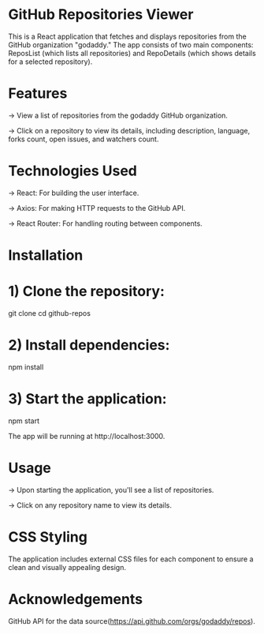 # GitHub Repositories Viewer
This is a React application that fetches and displays repositories from the GitHub organization "godaddy." The app consists of two main components: ReposList (which lists all repositories) and RepoDetails (which shows details for a selected repository).

# Features
-> View a list of repositories from the godaddy GitHub organization.

-> Click on a repository to view its details, including description, language, forks count, open issues, and watchers count.

# Technologies Used
-> React: For building the user interface.

-> Axios: For making HTTP requests to the GitHub API.

-> React Router: For handling routing between components.

# Installation

# 1) Clone the repository:
git clone <repository-url>
cd github-repos

# 2) Install dependencies:
npm install

# 3) Start the application:
npm start

The app will be running at http://localhost:3000.

# Usage
-> Upon starting the application, you'll see a list of repositories.

-> Click on any repository name to view its details.

# CSS Styling
The application includes external CSS files for each component to ensure a clean and visually appealing design.

# Acknowledgements
GitHub API for the data source(https://api.github.com/orgs/godaddy/repos).
